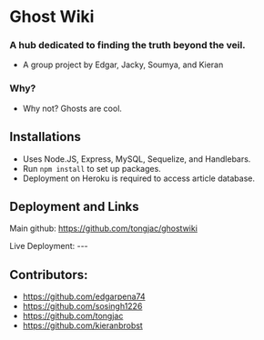 # Ghost Wiki

### A hub dedicated to finding the truth beyond the veil.

- A group project by Edgar, Jacky, Soumya, and Kieran

### Why?

- Why not? Ghosts are cool.

## Installations

- Uses Node.JS, Express, MySQL, Sequelize, and Handlebars.
- Run `npm install` to set up packages.
- Deployment on Heroku is required to access article database.

## Deployment and Links

Main github: https://github.com/tongjac/ghostwiki

Live Deployment: ---

## Contributors:

- https://github.com/edgarpena74
- https://github.com/sosingh1226
- https://github.com/tongjac
- https://github.com/kieranbrobst
